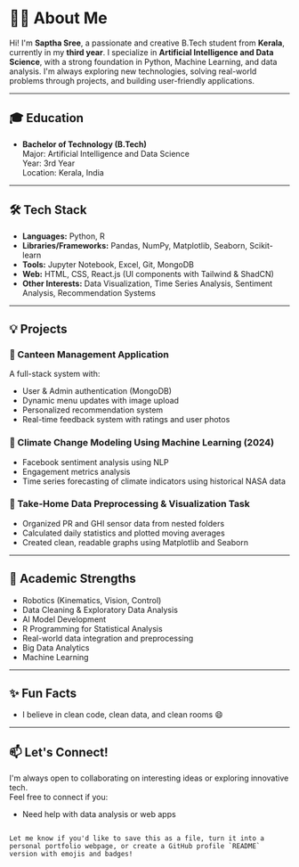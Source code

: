 # 👩‍💻 About Me

Hi! I'm **Saptha Sree**, a passionate and creative B.Tech student from **Kerala**, currently in my **third year**. I specialize in **Artificial Intelligence and Data Science**, with a strong foundation in Python, Machine Learning, and data analysis. I'm always exploring new technologies, solving real-world problems through projects, and building user-friendly applications.

---

## 🎓 Education

- **Bachelor of Technology (B.Tech)**  
  Major: Artificial Intelligence and Data Science  
  Year: 3rd Year  
  Location: Kerala, India

---

## 🛠️ Tech Stack

- **Languages:** Python, R
- **Libraries/Frameworks:** Pandas, NumPy, Matplotlib, Seaborn, Scikit-learn  
- **Tools:** Jupyter Notebook, Excel, Git, MongoDB  
- **Web:** HTML, CSS, React.js (UI components with Tailwind & ShadCN)  
- **Other Interests:** Data Visualization, Time Series Analysis, Sentiment Analysis, Recommendation Systems

---

## 💡 Projects

### 🔹 Canteen Management Application
A full-stack system with:
- User & Admin authentication (MongoDB)
- Dynamic menu updates with image upload
- Personalized recommendation system
- Real-time feedback system with ratings and user photos

### 🔹 Climate Change Modeling Using Machine Learning (2024)
- Facebook sentiment analysis using NLP
- Engagement metrics analysis
- Time series forecasting of climate indicators using historical NASA data

### 🔹 Take-Home Data Preprocessing & Visualization Task
- Organized PR and GHI sensor data from nested folders
- Calculated daily statistics and plotted moving averages
- Created clean, readable graphs using Matplotlib and Seaborn

---

## 🧠 Academic Strengths

- Robotics (Kinematics, Vision, Control)
- Data Cleaning & Exploratory Data Analysis
- AI Model Development
- R Programming for Statistical Analysis
- Real-world data integration and preprocessing
- Big Data Analytics
- Machine Learning

---

## ✨ Fun Facts

- I believe in clean code, clean data, and clean rooms 😄

---

## 📫 Let's Connect!

I'm always open to collaborating on interesting ideas or exploring innovative tech.  
Feel free to connect if you:
- Need help with data analysis or web apps  

```

Let me know if you'd like to save this as a file, turn it into a personal portfolio webpage, or create a GitHub profile `README` version with emojis and badges!
